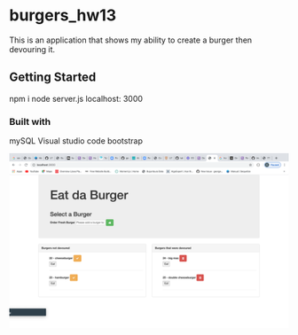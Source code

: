 # burgers_hw13

This is an application that shows my ability to create a burger then devouring it.
## Getting Started
npm i
node server.js
localhost: 3000

### Built with
mySQL
Visual studio code
bootstrap

![](public/img/screenshot.png)
